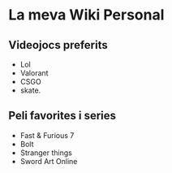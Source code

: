 # La meva Wiki Personal

## Videojocs preferits

- Lol 
- Valorant
- CSGO
- skate.

## Peli favorites i series
- Fast & Furious 7
- Bolt
- Stranger things
- Sword Art Online
